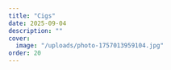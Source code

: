 ```yaml
---
title: "Cigs"
date: 2025-09-04
description: ""
cover:
  image: "/uploads/photo-1757013959104.jpg"
order: 20
---
```


